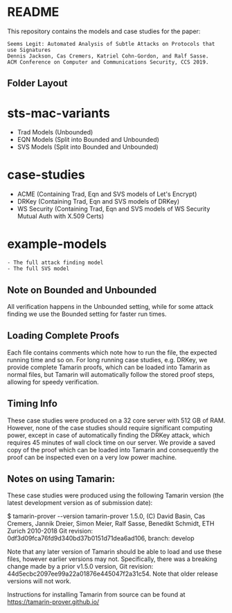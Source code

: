 # README

This repository contains the models and case studies for the paper: 

```
Seems Legit: Automated Analysis of Subtle Attacks on Protocols that use Signatures
Dennis Jackson, Cas Cremers, Katriel Cohn-Gordon, and Ralf Sasse.
ACM Conference on Computer and Communications Security, CCS 2019. 
```

## Folder Layout

# sts-mac-variants
 - Trad Models (Unbounded)
 - EQN Models (Split into Bounded and Unbounded)
 - SVS Models (Split into Bounded and Unbounded)

# case-studies
 - ACME (Containing Trad, Eqn and SVS models of Let's Encrypt)
 - DRKey (Containing Trad, Eqn and SVS models of DRKey)
 - WS Security (Containing Trad, Eqn and SVS models of WS Security Mutual Auth with X.509 Certs)

# example-models
    - The full attack finding model
    - The full SVS model 

## Note on Bounded and Unbounded
All verification happens in the Unbounded setting, while for some attack finding we use the Bounded setting for faster run times.

## Loading Complete Proofs

Each file contains comments which note how to run the file, the expected
running time and so on. For long running case studies, e.g. DRKey, we provide
complete Tamarin proofs, which can be loaded into Tamarin as normal files, but
Tamarin will automatically follow the stored proof steps, allowing for speedy verification.

## Timing Info

These case studies were produced on a 32 core server with 512 GB of RAM. However, none of the case studies should
require significant computing power, except in case of automatically finding the DRKey attack, which requires
45 minutes of wall clock time on our server. We provide a saved copy of the proof which can be loaded into Tamarin
and consequently the proof can be inspected even on a very low power machine.

## Notes on using Tamarin:

These case studies were produced using the following Tamarin version (the latest development version as of submission date):

$ tamarin-prover --version
tamarin-prover 1.5.0, (C) David Basin, Cas Cremers, Jannik Dreier, Simon Meier, Ralf Sasse, Benedikt Schmidt, ETH Zurich 2010-2018
Git revision: 0df3d09fca76fd9d340bd37b0151d71dea6ad106, branch: develop

Note that any later version of Tamarin should be able to load and use these files, however earlier versions may not. Specifically, there was a breaking change made by a prior v1.5.0 version, Git revision: 44d5ecbc2097ee99a22a01876e445047f2a31c54. Note that older release versions will not work.

Instructions for installing Tamarin from source can be found at https://tamarin-prover.github.io/
